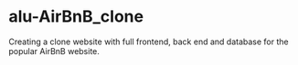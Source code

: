 # alu-AirBnB_clone
Creating a clone website with full frontend, back end and database for the popular AirBnB website.
